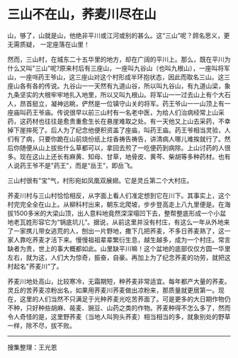 # 三山不在山，荞麦川尽在山

山，够了，山就是山，他绝非平川或江河或别的甚么。这“三山”呢？顾名思义，更无需质疑，
一定座落在山里！

然而，三山村，在城东二十五华里的地方，却在广阔的平川上。那么，既在平川为什么又叫"三山”呢?原来村后有三座山，一座叫九谷山（也叫九根山），一座叫将军山，一座매药王爷山，这三座山对这个村形成半环抱状态，因此而取名三山。这三座山各有各的传说。九谷山一一天然有九道山谷，所以叫九谷山，有九道山梁，象九条坚实的大根牢牢地扎入地里，所以又叫九根山。将军山一一过去山上有个大石人，昂首挺立，凝神远眺，俨然是一位镇守山关的将军。药王爷山一一山顶上有一座庙叫药王爷庙。传说很早以前三山村有一名老中医，为给人们治病经常上山采药，这药材也往往是愈贵重愈生长在悬崖难取之处。有一天他又上山去采药，不幸掉下崖摔死了。后人为了纪念他便积资盖了座庙，叫药王庙。药王爷相当灵验，人们有了病，只要你跪在山前烧份纸上炷香祷告祷告，讲清病人哪儿难挨就行了。然后你随便从山上拔些什么草都可以，拿回去煎了一吃便药到病除。上山讨药的人很多。现在这山上还长有麻黄、知母、甘草，地骨皮、黄芩、柴胡等多种药材。也有人说药王爷不是"药王"，而是“岳王”，即岳飞。

三山村很有"宝”气，村形宛如凤凰双展翅。它是灵丘第二个大村庄。

荞麦川村与三山村恰恰相反，从字面上看人们准定想到它在川下。其事实上，这个村完完全全在山上。从柳科村出来，朝东北爬坡，步步登高走上八九里便是。在海拔1500多米的大梁山顶，出人意料地竟然深深塌凹下去，整帮整底形成一个小盆地老瓦姓形容它为“锅底坑儿”。据说，从前这里并没有村庄，有这么一年从外地来了一家携儿带女逃荒的人，刨出一片野地，撒下几把荞麦，不多日荞麦熟了，这一家人靠吃荞麦才活下来。慢慢祖祖辈辈繁衍生息，越生越多，成为一个村庄。常言缺者为贵，世上的事大概都如此。山里缺平川嘛！这个盆地的底部仅仅方圆一华里左右，就为这，人们大为惊奇，振奋，自豪。再加上为了纪念荞麦的功劳，就把这村起名"荞麦川”了。

荞麦川地处高山，比较寒冷，无霜期短，种荞麦非常适宜。每年都产大量的荞麦。灵丘的苦荞麦凉粉出名，如果用荞麦川荞麦做出凉粉来，那质量就更居第一。现在，这里的人们当然不只满足于光种荞麦光吃苦荞面了。可是更多的大日期作物仍不种，只好种些胡麻、莜麦、豌豆、山药之类的作物。荞麦种得不怎么多了，然而令人奇怪的是，这里野荞麦（当地人叫狗头荞麦）相当相当的多，就象别处的野草一样，除不尽，拔不败。

---

搜集整理：王光恩
